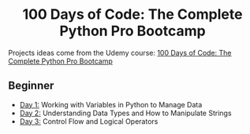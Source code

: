 <h1 align="center">100 Days of Code: The Complete Python Pro Bootcamp
</h1>

Projects ideas come from the Udemy course: [100 Days of Code: The Complete Python Pro Bootcamp](https://www.udemy.com/course/100-days-of-code/)

## Beginner 
- [Day 1:](https://github.com/phillipai/100-days-of-code-python/tree/main/day01) Working with Variables in Python to Manage Data
- [Day 2:](https://github.com/phillipai/100-days-of-code-python/tree/main/day02) Understanding Data Types and How to Manipulate Strings
- [Day 3:](https://github.com/phillipai/100-days-of-code-python/tree/main/day03) Control Flow and Logical Operators
